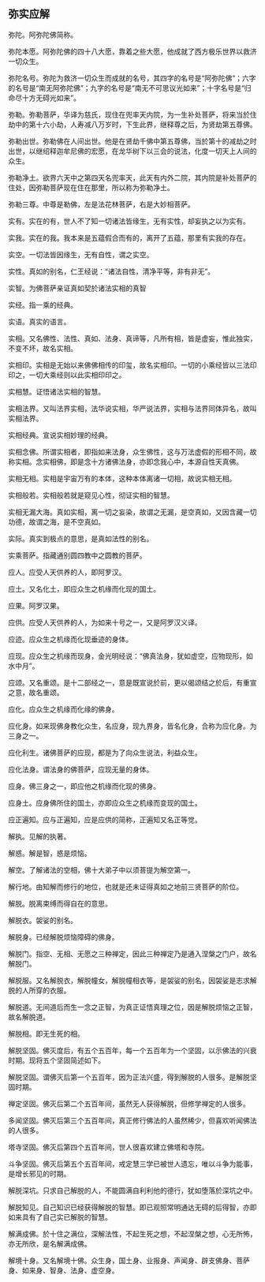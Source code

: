 ## 弥实应解

弥陀。阿弥陀佛简称。

弥陀本愿。阿弥陀佛的四十八大愿，靠着之些大愿，他成就了西方极乐世界以救济一切众生。

弥陀名号。弥陀为救济一切众生而成就的名号，其四字的名号是“阿弥陀佛”；六字的名号是“南无阿弥陀佛”；九字的名号是“南无不可思议光如来”；十字名号是“归命尽十方无碍光如来”。

弥勒。弥勒菩萨，华译为慈氏，现住在兜率天内院，为一生补处菩萨，将来当於住劫中的第十六小劫，人寿减八万岁时，下生此界，继释尊之后，为贤劫第五尊佛。

弥勒出世。弥勒佛在人间出世。他是在贤劫千佛中第五尊佛，当於第十的减劫之时出世，以继绍释迦牟尼佛的宏愿，在龙华树下以三会的说法，化度一切天上人间的众生。

弥勒净土。欲界六天中之第四天名兜率天，此天有内外二院，其内院是补处菩萨的住处，因弥勒菩萨现在住在那里，所以称为弥勒净土。

弥勒三尊。中尊是勒佛，左是法花林菩萨，右是大妙相菩萨。

实有。实在的有，世人不了知一切诸法皆缘生，无有实性，却妄执之以为实有。

实我。实在的我。我本来是五蕴假合而有的，离开了五蕴，那里有实我的存在。

实空。一切法皆因缘生，无有自性，谓之实空。

实性。真如的别名，仁王经说：“诸法自性，清净平等，非有非无”。

实智。为佛菩萨亲证真如契於诸法实相的真智

实经。指一乘的经典。

实语。真实的语言。

实相。又名佛性、法性、真如、法身、真谛等，凡所有相，皆是虚妄，惟此独实，不变不坏，故名实相。

实相印。实相是无始以来佛佛相传的印玺，故名实相印。一切的小乘经皆以三法印印之，一切大乘经则以此实相印印之。

实相慧。证悟诸法实相的智慧。

实相法界。又叫法界实相，法华说实相，华严说法界，实相与法界同体异名，故叫实相法界。

实相经典。宣说实相妙理的经典。

实相念佛。所谓实相者，即指如来法身，众生佛性，这与万法虚假的形相不同，故称实相。念实相佛，即是念十方诸佛法身，亦即念我心中，本源自性天真佛。

实相无相。实相是宇宙万有的本体，这种本体离诸一切相，故说实相无相。

实相般若。实相般若就是窥见心性，彻证实相的智慧。

实相无漏大海。真如实相，离一切之妄染，故谓之无漏，是空真如，又因含藏一切功德，故谓之海，是不空真如。

实际。真实到极点的意思，是真如法性的别名。

实乘菩萨。指藏通别圆四教中之圆教的菩萨。

应人。应受人天供养的人，即阿罗汉。

应土。又名化土，即应众生之机缘而化现的国土。

应果。阿罗汉果。

应供。应受人天供养的人，为如来十号之一，又是阿罗汉义译。

应迹。应众生之机缘而化现垂迹的身体。

应现。应众生之机缘而现身，金光明经说：“佛真法身，犹如虚空，应物现形，如水中月”。

应颂。又名重颂。是十二部经之一，意是既宣说於前，更以偈颂结之於后，有重宣之意，故名重颂。

应化。应众生之机缘而化缘的佛身。

应化身。如来现佛身教化众生，名应身，现九界身，皆名化身，合称为应化身。为三身之一。

应化利生。诸佛菩萨的应现，都是为了向众生说法，利益众生。

应化法身。谓法身的佛菩萨，应现无量的身体。

应身。佛三身之一，即应他之机缘而化现的佛身。

应身土。应身佛所住的国土，亦即应众生之机缘而变现的国土。

应正遍知。应与正遍知，应是应供的简称，正遍知又名正等觉。

解执。见解的执著。

解惑。解是智，惑是烦恼。

解空。了解诸法的空相，佛十大弟子中以须菩提为解空第一。

解行地。由知解而修行的地位，也就是还未证得真如之地前三贤菩萨的阶位。

解脱。脱离束缚而得自在的意思。

解脱衣。袈娑的别名。

解脱身。已经解脱烦恼障碍的佛身。

解脱门。指空、无相、无愿之三种禅定，因此三种禅定乃是通入涅槃之门户，故名解脱门。

解脱服。又名解脱衣，解脱幢女，解脱幢相衣等，是袈娑的别名，因袈娑是志求解脱的人所穿的衣服。

解脱道。无间道后而生一念之正智，为真正证悟真理之位，因是解脱烦恼之正智，故名解脱道。

解脱相。即无生死的相。

解脱坚固。佛灭度后，有五个五百年，每一个五百年为一个坚固，以示佛法的兴衰时期。现将五个坚固简述如下。

解脱坚固。谓佛灭后第一个五百年，因为正法兴盛，得到解脱的人很多。是解脱坚固时期。

禅定坚固。佛灭后第二个五百年间，虽然无人获得解脱，但修学禅定的人很多。

多闻坚固。佛灭后第三个五百年间，真正修行佛法的人虽然稀少，但喜欢听闻佛法的人很多。

塔寺坚固。佛灭后第四个五百年间，世人很喜欢建立佛塔和寺院。

斗争坚固。佛灭后第五个五百年间，戒定慧三学已被世人遗忘，唯以斗争为能事，是增长邪见的时期。

解脱深坑。只求自己解脱的人，不能圆满自利利他的德行，犹如堕落於深坑之中。

解脱知见。自己知识已经获得解脱的智慧。即已观照常明通达无碍的后得智，亦即如来具有了自己实已解脱的智慧。

解满成佛。於十住之满位，深解法性，不起生死之想，不起涅槃之想，心无所怖，亦无所欣，是名解满成佛。

解境十身。又名解境十佛。众生身，国土身、业报身、声闻身、辟支佛身、菩萨身、如来身、智身、法身、虚空身。

